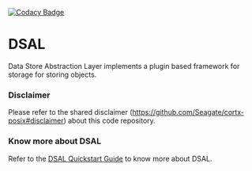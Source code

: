 [![Codacy Badge](https://app.codacy.com/project/badge/Grade/92b1432190a04fc782d748a76f36c3e2)](https://www.codacy.com?utm_source=github.com&amp;utm_medium=referral&amp;utm_content=Seagate/cortx-dsal&amp;utm_campaign=Badge_Grade)

# DSAL
Data Store Abstraction Layer implements a plugin based framework for storage
for storing objects.

### Disclaimer
Please refer to the shared disclaimer (https://github.com/Seagate/cortx-posix#disclaimer) about this code repository.

### Know more about DSAL
Refer to the [DSAL Quickstart Guide](doc/HighLevelOverview.md) to know more about DSAL.

